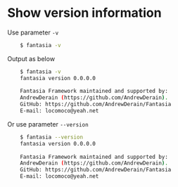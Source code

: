 ﻿# Show version information

Use parameter `-v`
```bash
    $ fantasia -v
```

Output as below
```bash
    $ fantasia -v
    fantasia version 0.0.0.0
    
    Fantasia Framework maintained and supported by: 
    AndrewDerain (https://github.com/AndrewDerain). 
    GitHub: https://github.com/AndrewDerain/Fantasia 
    E-mail: locomoco@yeah.net 
```

Or use parameter `--version`
```bash
    $ fantasia --version
    fantasia version 0.0.0.0
    
    Fantasia Framework maintained and supported by: 
    AndrewDerain (https://github.com/AndrewDerain). 
    GitHub: https://github.com/AndrewDerain/Fantasia 
    E-mail: locomoco@yeah.net 
```